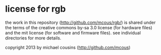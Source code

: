 license for rgb
===============
the work in this repository (http://github.com/mcous/rgb/) is shared under the terms of the creative commons by-sa 3.0 license (for hardware files) and the mit license (for software and firmware files). see individual directories for more details.

copyright 2013 by michael cousins (http://github.com/mcous)
